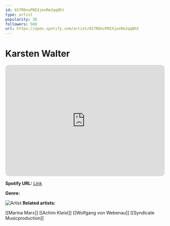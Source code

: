 ```yaml
---
id: 6S7RQnvPNIXjexRmJqqQht
type: artist
popularity: 38
followers: 569
url: https://open.spotify.com/artist/6S7RQnvPNIXjexRmJqqQht
---
```

# Karsten Walter

<iframe style="border-radius:12px" src="https://open.spotify.com/embed/artist/6S7RQnvPNIXjexRmJqqQht" width="100%" height="352" frameBorder="0" allowfullscreen="" allow="autoplay; clipboard-write; encrypted-media; fullscreen; picture-in-picture" loading="lazy"></iframe>

**Spotify URL:** [Link](https://open.spotify.com/artist/6S7RQnvPNIXjexRmJqqQht)

**Genre:** 

![Artist](https://i.scdn.co/image/ab6761610000e5ebd911f87da8829ab938d78ec4)
**Related artists:**

[[Marina Marx]]
[[Achim Kleist]]
[[Wolfgang von Webenau]]
[[Syndicate Musicproduction]]

